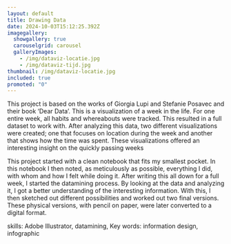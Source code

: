 ```yaml
---
layout: default
title: Drawing Data
date: 2024-10-03T15:12:25.392Z
imagegallery:
  showgallery: true
  carouselgrid: carousel
  galleryImages:
    - /img/dataviz-locatie.jpg
    - /img/dataviz-tijd.jpg
thumbnail: /img/dataviz-locatie.jpg
included: true
promoted: "0"
---
```

This project is based on the works of Giorgia Lupi and Stefanie Posavec and their book ‘Dear Data’. This is a visualization of a week in the life. For one entire week, all habits and whereabouts were tracked. This resulted in a full dataset to work with. After analyzing this data, two different visualizations were created; one that focuses on location during the week and another that shows how the time was spent. These visualizations offered an interesting insight on the quickly passing weeks 

This project started with a clean notebook that fits my smallest pocket. In this notebook I then noted, as meticulously as possible, everything I did, with whom and how I felt while doing it. After writing this all down for a full week, I started the datamining process. By looking at the data and analyzing it, I got a better understanding of the interesting information. With this, I then sketched out different possibilities and worked out two final versions. These physical versions, with pencil on paper, were later converted to a digital format. 

skills: Adobe Illustrator, datamining, 
Key words: information design, infographic
